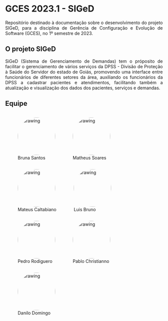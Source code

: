 # GCES 2023.1 - SIGeD

<p align="justify">Repositório destinado à documentação sobre o desenvolvimento do projeto SIGeD, para a disciplina de Gerência de Configuração e Evolução de Software (GCES), no 1º semestre de 2023.</p>



## O projeto **SIGeD**

<p align="justify">SiGeD (Sistema de Gerenciamento de Demandas) tem o próposito de facilitar o gerenciamento de vários serviços da DPSS - Divisão de Proteção à Saúde do Servidor do estado de Goiás, promovendo uma interface entre funcionários de diferentes setores da área, auxiliando os funcionários da DPSS a cadastrar pacientes e atendimentos, facilitando também a atualização e visualização dos dados dos pacientes, serviços e demandas.</p>

## Equipe

<figure style="float:left;margin-right:16px;">
  <a href="https://github.com/brunaalmeidasantos" target="_blank" style="text-decoration: none">
    <img src="https://avatars.githubusercontent.com/brunaalmeidasantos" alt="drawing" style="width:120px;border-radius: 50%;"/>
  </a>
  <figcaption>Bruna Santos</figcaption>
</figure>


<figure style="float:left;margin-right:16px;">
  <a href="https://github.com/MtsSrs" target="_blank" style="text-decoration: none">
    <img src="https://avatars.githubusercontent.com/u/81986235?v=4" alt="drawing" style="width:120px;border-radius: 50%;"/>
  </a>
  <figcaption>Matheus Soares</figcaption>
</figure>


<figure style="float:left;margin-right:16px;">
  <a href="https://github.com/MateusCaltabiano" target="_blank" style="text-decoration: none">
    <img src="https://avatars.githubusercontent.com/u/87660354?v=4" alt="drawing" style="width:120px;border-radius: 50%;"/>
  </a>
  <figcaption>Mateus Caltabiano</figcaption>
</figure>


<figure style="float:left;margin-right:16px;">
  <a href="https://github.com/lbrunofidelis" target="_blank" style="text-decoration: none">
    <img src="https://avatars.githubusercontent.com/u/21300624?v=4" alt="drawing" style="width:120px;border-radius: 50%;"/>
  </a>
  <figcaption>Luis Bruno</figcaption>
</figure>


<figure style="float:left;margin-right:16px;">
  <a href="https://github.com/pedro-rodiguero" target="_blank" style="text-decoration: none">
    <img src="https://avatars.githubusercontent.com/u/56134679?v=4" alt="drawing" style="width:120px;border-radius: 50%;"/>
  </a>
  <figcaption>Pedro Rodiguero</figcaption>
</figure>


<figure style="float:left;margin-right:16px;">
  <a href="https://github.com/PabloChristianno" target="_blank" style="text-decoration: none">
    <img src="https://avatars.githubusercontent.com/u/69868387?v=4" alt="drawing" style="width:120px;border-radius: 50%;"/>
  </a>
  <figcaption>Pablo Christianno</figcaption>
</figure>


<figure style="float:left;margin-right:16px;">
  <a href="https://github.com/danilow200" target="_blank" style="text-decoration: none">
    <img src="https://avatars.githubusercontent.com/u/40957754?v=4" alt="drawing" style="width:120px;border-radius: 50%;"/>
  </a>
  <figcaption>Danilo Domingo</figcaption>
</figure>